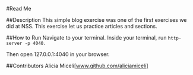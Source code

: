 #Read Me

##Description
This simple blog exercise was one of the first exercises we did at NSS. This exercise let us practice articles and sections.

##How to Run
Navigate to your terminal. Inside your terminal, run ```http-server -p 4040.```

Then open 127.0.0.1:4040 in your browser.

##Contributors
Alicia Miceli[www.github.com/aliciamiceli]